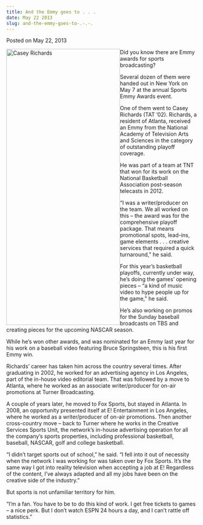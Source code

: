 ```yaml
---
title: And the Emmy goes to . . .
date: May 22 2013
slug: and-the-emmy-goes-to-.-.-.
---
```





<span class="date">Posted on May 22, 2013    </span>
<p><img alt="Casey Richards" src="http://news.csumb.edu/sites/default/files/65/attachments/news/images/casey_richards_bkb.jpg" style="float:left; width:300px; height:726px">Did you know there
are Emmy awards for sports broadcasting?&#xA0;</img></p>
<p>Several dozen of them were handed out in New York on May 7 at
the annual Sports Emmy Awards event.</p>
<p>One of them went to Casey Richards (TAT &#x2019;02). Richards, a
resident of Atlanta, received an Emmy from the National Academy of
Television Arts and Sciences in the category of outstanding playoff
coverage.</p>
<p>He was part of a team at TNT that won for its work on the
National Basketball Association post-season telecasts in 2012.</p>
<p>&#x201C;I was a writer/producer on the team. We all worked on this &#x2013;
the award was for the comprehensive playoff package. That means
promotional spots, lead-ins, game elements . . . creative services
that required a quick turnaround,&#x201D; he said.</p>
<p>For this year&#x2019;s basketball playoffs, currently under way, he&#x2019;s
doing the games&#x2019; opening pieces &#x2013; &#x201C;a kind of music video to hype
people up for the game,&#x201D; he said.</p>
<p>He&#x2019;s also working on promos for the Sunday baseball broadcasts
on TBS and creating pieces for the upcoming NASCAR season.</p>
<p>While he&#x2019;s won other awards, and was nominated for an Emmy last
year for his work on a baseball video featuring Bruce Springsteen,
this is his first Emmy win.</p>
<p>Richards&#x2019; career has taken him across the country several times.
After graduating in 2002, he worked for an advertising agency in
Los Angeles, part of the in-house video editorial team. That was
followed by a move to Atlanta, where he worked as an associate
writer/producer for on-air promotions at Turner Broadcasting.</p>
<p>A couple of years later, he moved to Fox Sports, but stayed in
Atlanta. In 2008, an opportunity presented itself at E!
Entertainment in Los Angeles, where he worked as a writer/producer
of on-air promotions. Then another cross-country move &#x2013; back to
Turner where he works in the Creative Services Sports Unit, the
network&#x2019;s in-house advertising operation for all the company&#x2019;s
sports properties, including professional basketball, baseball,
NASCAR, golf and college basketball.</p>
<p>&#x201C;I didn&#x2019;t target sports out of school,&#x201D; he said. &#x201C;I fell into it
out of necessity when the network I was working for was taken over
by Fox Sports. It&#x2019;s the same way I got into reality television when
accepting a job at E! Regardless of the content, I&#x2019;ve always
adapted and all my jobs have been on the creative side of the
industry.&#x201D;</p>
<p>But sports is not unfamiliar territory for him.</p>
<p>&#x201C;I&#x2019;m a fan. You have to be to do this kind of work. I get free
tickets to games &#x2013; a nice perk. But I don&#x2019;t watch ESPN 24 hours a
day, and I can&#x2019;t rattle off statistics.&#x201D;</p>
<p>&#xA0;</p>
<p><br>
&#xA0;</br></p>






